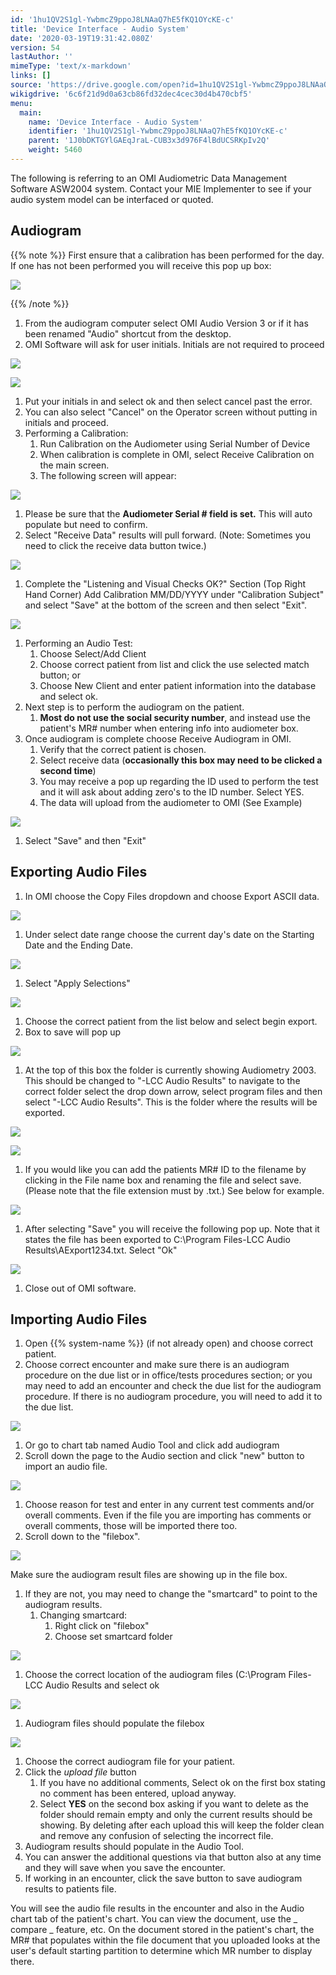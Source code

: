 ```yaml
---
id: '1hu1QV2S1gl-YwbmcZ9ppoJ8LNAaQ7hE5fKQ1OYcKE-c'
title: 'Device Interface - Audio System'
date: '2020-03-19T19:31:42.080Z'
version: 54
lastAuthor: ''
mimeType: 'text/x-markdown'
links: []
source: 'https://drive.google.com/open?id=1hu1QV2S1gl-YwbmcZ9ppoJ8LNAaQ7hE5fKQ1OYcKE-c'
wikigdrive: '6c6f21d9d0a63cb86fd32dec4cec30d4b470cbf5'
menu:
  main:
    name: 'Device Interface - Audio System'
    identifier: '1hu1QV2S1gl-YwbmcZ9ppoJ8LNAaQ7hE5fKQ1OYcKE-c'
    parent: '1J0bDKTGYlGAEqJraL-CUB3x3d976F4lBdUCSRKpIv2Q'
    weight: 5460
---
```

The following is referring to an OMI Audiometric Data Management Software ASW2004 system. Contact your MIE Implementer to see if your audio system model can be interfaced or quoted.
  
## Audiogram  
  
{{% note %}}
First ensure that a calibration has been performed for the day. If one has not been performed you will receive this pop up box:
  
![](../device-interface-audio-system.assets/be8e8a7d0db7afd45ba6f07add84c180.png)  

{{% /note %}}

1. From the audiogram computer select OMI Audio Version 3 or if it has been renamed "Audio" shortcut from the desktop.
2. OMI Software will ask for user initials. Initials are not required to proceed
  
![](../device-interface-audio-system.assets/c921b70eb3e92105f47c136392b1ff55.png)  

  
![](../device-interface-audio-system.assets/4362b2cefa129252f8e517aa8f783413.png)  

1. Put your initials in and select ok and then select cancel past the error.
2. You can also select "Cancel" on the Operator screen without putting in initials and proceed.
1. Performing a Calibration:
   1. Run Calibration on the Audiometer using Serial Number of Device
   2. When calibration is complete in OMI, select Receive Calibration on the main screen.
   3. The following screen will appear:
  
![](../device-interface-audio-system.assets/46fe71113c3313da6eec05c9eedb6bbf.png)  

1. Please be sure that the <strong>Audiometer Serial # field is set.</strong> This will auto populate but need to confirm.
2. Select "Receive Data" results will pull forward. (Note: Sometimes you need to click the receive data button twice.)
  
![](../device-interface-audio-system.assets/8fed3cbfd6761d56b33b7721db49e82b.png)  

1. Complete the "Listening and Visual Checks OK?" Section (Top Right Hand Corner) Add Calibration MM/DD/YYYY under "Calibration Subject" and select "Save" at the bottom of the screen and then select "Exit".
  
![](../device-interface-audio-system.assets/7e520b2628f2bc56b4fe557939446f11.png)  

1. Performing an Audio Test:
   1. Choose Select/Add Client
   2. Choose correct patient from list and click the use selected match button; or
   3. Choose New Client and enter patient information into the database and select ok.
1. Next step is to perform the audiogram on the patient.
   1. <strong>Most do not use the social security number</strong>, and instead use the patient's MR# number when entering info into audiometer box.
1. Once audiogram is complete choose Receive Audiogram in OMI.
   1. Verify that the correct patient is chosen.
   2. Select receive data (<strong>occasionally this box may need to be clicked a second time</strong>)
   3. You may receive a pop up regarding the ID used to perform the test and it will ask about adding zero's to the ID number. Select YES.
   4. The data will upload from the audiometer to OMI (See Example)
  
![](../device-interface-audio-system.assets/9b1a5437b629b0b5c04a9d9bb02ec631.png)  

1. Select "Save" and then "Exit"
  
## Exporting Audio Files  

1. In OMI choose the Copy Files dropdown and choose Export ASCII data.
  
![](../device-interface-audio-system.assets/adf3aa298632b24c365ac8a51c39868a.png)  

1. Under select date range choose the current day's date on the Starting Date and the Ending Date.
  
![](../device-interface-audio-system.assets/c7f979839798c8f1ff9e64a7eabb9b14.png)  

1. Select "Apply Selections"
  
![](../device-interface-audio-system.assets/e76d5cd10ecb724dd8a98dcec23ea2df.png)  

1. Choose the correct patient from the list below and select begin export.
2. Box to save will pop up
  
![](../device-interface-audio-system.assets/de1c958120c4e8108cefbdf50cd123e8.png)  

1. At the top of this box the folder is currently showing Audiometry 2003. This should be changed to "-LCC Audio Results" to navigate to the correct folder select the drop down arrow, select program files and then select "-LCC Audio Results". This is the folder where the results will be exported.
  
![](../device-interface-audio-system.assets/d812db7507fb643f0b371e2c662f5b01.png)  

  
![](../device-interface-audio-system.assets/eaa66d7652b73948604e97486282585c.png)  

1. If you would like you can add the patients MR# ID to the filename by clicking in the File name box and renaming the file and select save. (Please note that the file extension must by .txt.) See below for example.
  
![](../device-interface-audio-system.assets/711dc168d005deef988cb437f61751f4.png)  

1. After selecting "Save" you will receive the following pop up. Note that it states the file has been exported to C:\Program Files-LCC Audio Results\AExport1234.txt. Select "Ok"
  
![](../device-interface-audio-system.assets/ef11b45ad5150dcfcee197538e30cc16.png)  

1. Close out of OMI software.
  
## Importing Audio Files  

1. Open {{% system-name %}} (if not already open) and choose correct patient.
2. Choose correct encounter and make sure there is an audiogram procedure on the due list or in office/tests procedures section; or you may need to add an encounter and check the due list for the audiogram procedure. If there is no audiogram procedure, you will need to add it to the due list.
  
![](../device-interface-audio-system.assets/ad81622440b8779d570a73fa5e82431e.png)  

1. Or go to chart tab named Audio Tool and click add audiogram
2. Scroll down the page to the Audio section and click "new" button to import an audio file.
  
![](../device-interface-audio-system.assets/6b757790c72ce51849d96aa8f9695d13.png)  

1. Choose reason for test and enter in any current test comments and/or overall comments. Even if the file you are importing has comments or overall comments, those will be imported there too.
2. Scroll down to the "filebox".
  
![](../device-interface-audio-system.assets/345a30def8334aa35f2ca8e06d32a8ea.png)  

Make sure the audiogram result files are showing up in the file box.
1. If they are not, you may need to change the "smartcard" to point to the audiogram results.
   1. Changing smartcard:
      1. Right click on "filebox"
      2. Choose set smartcard folder
  
![](../device-interface-audio-system.assets/2b683f2a7d8ec60a6ff787c8fada7df3.png)  

1. Choose the correct location of the audiogram files (C:\Program Files-LCC Audio Results and select ok
  
![](../device-interface-audio-system.assets/3ecccafbcd1d96c5ec401b4762924e28.png)  

1. Audiogram files should populate the filebox
  
![](../device-interface-audio-system.assets/e846f1e83769bce602d1e2ade439bb8f.png)  

1. Choose the correct audiogram file for your patient.
2. Click the <em>upload file</em> button
   1. If you have no additional comments, Select ok on the first box stating no comment has been entered, upload anyway.
   2. Select <strong>YES</strong> on the second box asking if you want to delete as the folder should remain empty and only the current results should be showing. By deleting after each upload this will keep the folder clean and remove any confusion of selecting the incorrect file.
1. Audiogram results should populate in the Audio Tool.
2. You can answer the additional questions via that button also at any time and they will save when you save the encounter.
3. If working in an encounter, click the save button to save audiogram results to patients file.

You will see the audio file results in the encounter and also in the Audio chart tab of the patient's chart. You can view the document, use the
_
compare
_
feature, etc. On the document stored in the patient's chart, the MR# that populates within the file document that you uploaded looks at the user's default starting partition to determine which MR number to display there.

